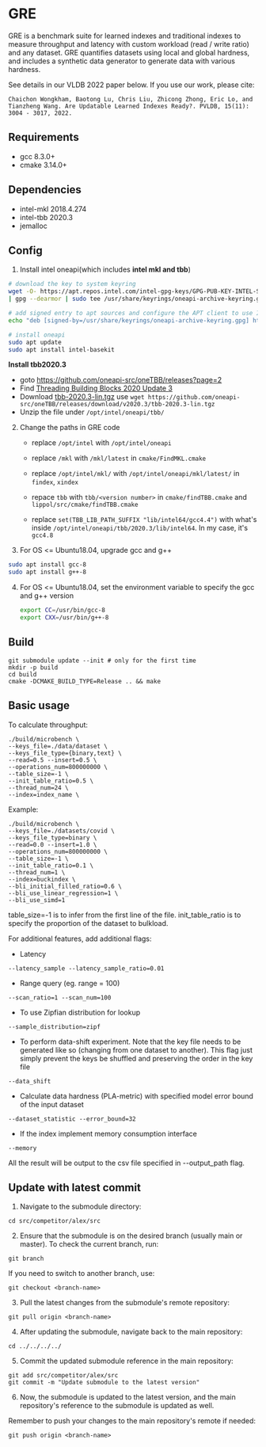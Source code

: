 # GRE
GRE is a benchmark suite for learned indexes and traditional indexes to measure throughput and latency with custom workload (read / write ratio) and any dataset. GRE quantifies datasets using local and global hardness, and includes a synthetic data generator to generate data with various hardness.

See details in our VLDB 2022 paper below. If you use our work, please cite:
```
Chaichon Wongkham, Baotong Lu, Chris Liu, Zhicong Zhong, Eric Lo, and Tianzheng Wang. Are Updatable Learned Indexes Ready?. PVLDB, 15(11): 3004 - 3017, 2022.
```

## Requirements
- gcc 8.3.0+
- cmake 3.14.0+

## Dependencies
- intel-mkl 2018.4.274
- intel-tbb 2020.3
- jemalloc

## Config
1. Install intel oneapi(which includes **intel mkl and tbb**)
```bash
# download the key to system keyring
wget -O- https://apt.repos.intel.com/intel-gpg-keys/GPG-PUB-KEY-INTEL-SW-PRODUCTS.PUB \
| gpg --dearmor | sudo tee /usr/share/keyrings/oneapi-archive-keyring.gpg > /dev/null

# add signed entry to apt sources and configure the APT client to use Intel repository:
echo "deb [signed-by=/usr/share/keyrings/oneapi-archive-keyring.gpg] https://apt.repos.intel.com/oneapi all main" | sudo tee /etc/apt/sources.list.d/oneAPI.list

# install oneapi
sudo apt update
sudo apt install intel-basekit
```

**Install tbb2020.3**

- goto https://github.com/oneapi-src/oneTBB/releases?page=2
- Find [Threading Building Blocks 2020 Update 3](https://github.com/oneapi-src/oneTBB/releases/tag/v2020.3)
- Download [tbb-2020.3-lin.tgz](https://github.com/oneapi-src/oneTBB/releases/download/v2020.3/tbb-2020.3-lin.tgz) use `wget https://github.com/oneapi-src/oneTBB/releases/download/v2020.3/tbb-2020.3-lin.tgz`
- Unzip the file under  `/opt/intel/oneapi/tbb/`

2. Change the paths in GRE code
   - replace `/opt/intel` with `/opt/intel/oneapi`

   - replace `/mkl` with `/mkl/latest` in `cmake/FindMKL.cmake`

   - replace `/opt/intel/mkl/` with `/opt/intel/oneapi/mkl/latest/` in `findex`, `xindex`

   - repace `tbb` with `tbb/<version number>` in `cmake/findTBB.cmake` and `lippol/src/cmake/findTBB.cmake`

   - replace `set(TBB_LIB_PATH_SUFFIX "lib/intel64/gcc4.4")` with what's inside `/opt/intel/oneapi/tbb/2020.3/lib/intel64`. In my case, it's `gcc4.8`

3. For OS <= Ubuntu18.04, upgrade gcc and g++

```bash
sudo apt install gcc-8
sudo apt install g++-8
```
4. For OS <= Ubuntu18.04, set the environment variable to specify the gcc and g++ version
   
   ```bash
   export CC=/usr/bin/gcc-8
   export CXX=/usr/bin/g++-8
   ```


## Build
```
git submodule update --init # only for the first time
mkdir -p build
cd build
cmake -DCMAKE_BUILD_TYPE=Release .. && make
```

## Basic usage
To calculate throughput:
```
./build/microbench \
--keys_file=./data/dataset \
--keys_file_type={binary,text} \
--read=0.5 --insert=0.5 \
--operations_num=800000000 \
--table_size=-1 \
--init_table_ratio=0.5 \
--thread_num=24 \
--index=index_name \
```

Example:
```
./build/microbench \
--keys_file=./datasets/covid \
--keys_file_type=binary \
--read=0.0 --insert=1.0 \
--operations_num=800000000 \
--table_size=-1 \
--init_table_ratio=0.1 \
--thread_num=1 \
--index=buckindex \
--bli_initial_filled_ratio=0.6 \
--bli_use_linear_regression=1 \
--bli_use_simd=1
```

table_size=-1 is to infer from the first line of the file.
init_table_ratio is to specify the proportion of the dataset to bulkload.

For additional features, add additional flags:
- Latency
```
--latency_sample --latency_sample_ratio=0.01
```
- Range query (eg. range = 100)
```
--scan_ratio=1 --scan_num=100
```
- To use Zipfian distribution for lookup
```
--sample_distribution=zipf
```
- To perform data-shift experiment. Note that the key file needs to be generated like so (changing from one dataset to another). This flag just simply prevent the keys be shuffled and preserving the order in the key file
```
--data_shift
```
- Calculate data hardness (PLA-metric) with specified model error bound of the input dataset
```
--dataset_statistic --error_bound=32
```
- If the index implement memory consumption interface
```
--memory
```
All the result will be output to the csv file specified in --output_path flag.

## Update with latest commit

1. Navigate to the submodule directory:

```
cd src/competitor/alex/src
```

2. Ensure that the submodule is on the desired branch (usually main or master). To check the current branch, run:

```
git branch
```

If you need to switch to another branch, use:

```
git checkout <branch-name>
```

3. Pull the latest changes from the submodule's remote repository:

```
git pull origin <branch-name>
```

4. After updating the submodule, navigate back to the main repository:

```
cd ../../../../
```

5. Commit the updated submodule reference in the main repository:

```
git add src/competitor/alex/src
git commit -m "Update submodule to the latest version"
```

6. Now, the submodule is updated to the latest version, and the main repository's reference to the submodule is updated as well.

Remember to push your changes to the main repository's remote if needed:

```
git push origin <branch-name>
```
